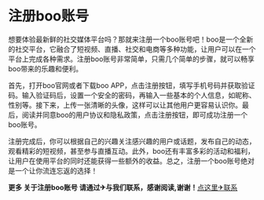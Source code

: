 # 注册boo账号

想要体验最新鲜的社交媒体平台吗？那就来注册一个boo账号吧！boo是一个全新的社交平台，它融合了短视频、直播、社交和电商等多种功能，让用户可以在一个平台上完成各种需求。注册boo账号非常简单，只需几个简单的步骤，就可以畅享boo带来的乐趣和便利。

首先，打开boo官网或者下载boo APP，点击注册按钮，填写手机号码并获取验证码。输入验证码后，设置一个安全的密码，再输入一些基本的个人信息，如昵称、性别等。接下来，上传一张清晰的头像，这样可以让其他用户更容易认识你。最后，阅读并同意boo的用户协议和隐私政策，点击注册按钮，即可成功注册一个boo账号。

注册完成后，你可以根据自己的兴趣关注感兴趣的用户或话题，发布自己的动态，观看精彩的短视频，甚至参与直播互动。此外，boo还有丰富多彩的活动和福利，让用户在使用平台的同时还能获得一些额外的收益。总之，注册一个boo账号绝对是一个让你流连忘返的选择！

__更多 关于注册boo账号 请通过✈与我们联系，感谢阅读,谢谢！__[点这里✈联系](https://ww.k02.cc)